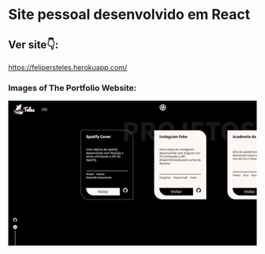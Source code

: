 # Site pessoal desenvolvido em React

## Ver site👇: <br />
https://felipersteles.herokuapp.com/

### Images of The Portfolio Website:
![HOME](img/Screenshot_1.jpg)
